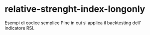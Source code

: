# relative-strenght-index-longonly
Esempi di codice semplice Pine in cui si applica il backtesting dell' indicatore RSI. 
